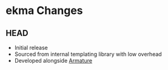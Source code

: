 # ekma Changes

## HEAD
- Initial release
- Sourced from internal templating library with low overhead
- Developed alongside [Armature](https://github.com/LPGhatguy/armature)